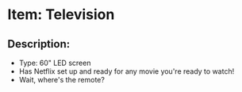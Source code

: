 # Item: Television

## Description: 
* Type: 60" LED screen
* Has Netflix set up and ready for any movie you're ready to watch!
* Wait, where's the remote?